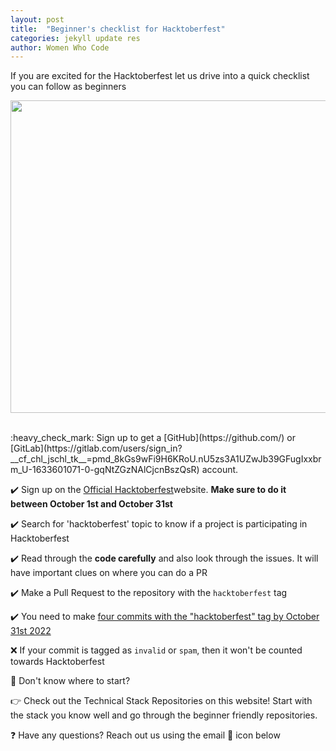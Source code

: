 ```yaml
---
layout: post
title:  "Beginner's checklist for Hacktoberfest"
categories: jekyll update res
author: Women Who Code
---
```


If you are excited for the Hacktoberfest let us drive into a quick checklist you can follow as beginners

<kbd> <img src="{{site.baseurl}}/img/beginnerchecklist.png" width='1000' height='500'><kbd>

<br />
:heavy_check_mark: Sign up to get a [GitHub](https://github.com/) or [GitLab](https://gitlab.com/users/sign_in?__cf_chl_jschl_tk__=pmd_8kGs9wFi9H6KRoU.nU5zs3A1UZwJb39GFugIxxbrm_U-1633601071-0-gqNtZGzNAlCjcnBszQsR) account. 

:heavy_check_mark: Sign up on the [Official Hacktoberfest](https://hacktoberfest.digitalocean.com/register)website. **Make sure to do it between October 1st and October 31st**

:heavy_check_mark: Search for 'hacktoberfest' topic to know if a project is participating in Hacktoberfest

:heavy_check_mark: Read through the **code carefully** and also look through the issues. It will have important clues on where you can do a PR

:heavy_check_mark: Make a Pull Request to the repository with the `hacktoberfest` tag

:heavy_check_mark: You need to make <u> four commits with the "hacktoberfest" tag by October 31st 2022</u> 

:x: If your commit is tagged as `invalid` or `spam`, then it won't be counted towards Hacktoberfest



:thinking: Don't know where to start? 

:point_right: Check out the Technical Stack Repositories on this website! Start with the stack you know well and go through the beginner friendly repositories.

:question: Have any questions? Reach out us using the email :e-mail: icon below
